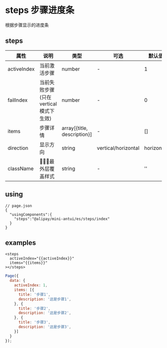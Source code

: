# steps 步骤进度条

根据步骤显示的进度条

## steps

| 属性 | 说明 | 类型 | 可选 | 默认值 | 必选 |
|----|----|----|----|----|----|
| activeIndex | 当前激活步骤 | number | - | 1 | true |
| failIndex | 当前失败步骤(只在vertical模式下生效) | number | - | 0 | false |
| items | 步骤详情 | array[{title, description}] | - | [] | true |
| direction | 显示方向 | string | vertical/horizontal | horizontal | false |
| className | 最外层覆盖样式 | string | - | '' | false |

## using

```
// page.json
{
  "usingComponents":{
    "steps":"@alipay/mini-antui/es/steps/index"
  }
}
```

## examples

```axml
<steps 
  activeIndex="{{activeIndex}}"
  items="{{items}}"
></steps>
```
```javascript
Page({
  data: {
    activeIndex: 1,
    items: [{
      title: '步骤1',
      description: '这是步骤1',
    }, {
      title: '步骤2',
      description: '这是步骤2',
    }, {
      title: '步骤3',
      description: '这是步骤3',
    }]
  }
});
```